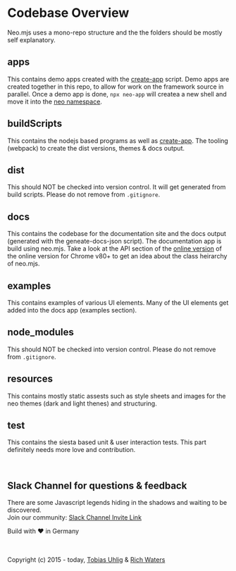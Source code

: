 # Codebase Overview

Neo.mjs uses a mono-repo structure and the the folders should be mostly self explanatory.

## apps

This contains demo apps created with the <a href="https://github.com/neomjs/create-app" rel="_blank">create-app</a> script. Demo apps are created together in this repo, to allow for work on the framework source in parallel. Once a demo app is done, `npx neo-app` will createa a new shell and move it into the <a href="https://github.com/neomjs/" rel="_blank">neo namespace</a>.

## buildScripts

This contains the nodejs based programs as well as <a href="https://github.com/neomjs/create-app" rel="_blank">create-app</a>. The tooling (webpack) to create the dist versions, themes & docs output.

## dist

This should NOT be checked into version control. It will get generated from build scripts. Please do not remove from `.gitignore`.

## docs

This contains the codebase for the documentation site and the docs output (generated with the geneate-docs-json script). The documentation app is build using neo.mjs. Take a look at the API section of the <a href="https://neomjs.github.io/pages/node_modules/neo.mjs/docs/index.html" rel="_blank">online version</a> of the online version for Chrome v80+ to get an idea about the class heirarchy of neo.mjs.

## examples

This contains examples of various UI elements. Many of the UI elements get added into the docs app (examples section).

## node_modules

This should NOT be checked into version control. Please do not remove from `.gitignore`.

## resources

This contains mostly static assests such as style sheets and images for the neo themes (dark and light thenes) and structuring.

## test

This contains the siesta based unit & user interaction tests. This part definitely needs more love and contribution.

<br>

## Slack Channel for questions & feedback

There are some Javascript legends hiding in the shadows and waiting to be discovered.</br>
Join our community:
<a href="https://join.slack.com/t/neotericjs/shared_invite/enQtNDk2NjEwMTIxODQ2LWRjNGQ3ZTMzODRmZGM2NDM2NzZmZTMzZmE2YjEwNDM4NDhjZDllNWY2ZDkwOWQ5N2JmZWViYjYzZTg5YjdiMDc">Slack Channel Invite Link</a>

Build with :heart: in Germany

<br>
<br>
Copyright (c) 2015 - today, <a href="https://www.linkedin.com/in/tobiasuhlig/">Tobias Uhlig</a>
& <a href="https://www.linkedin.com/in/richwaters/">Rich Waters</a>
